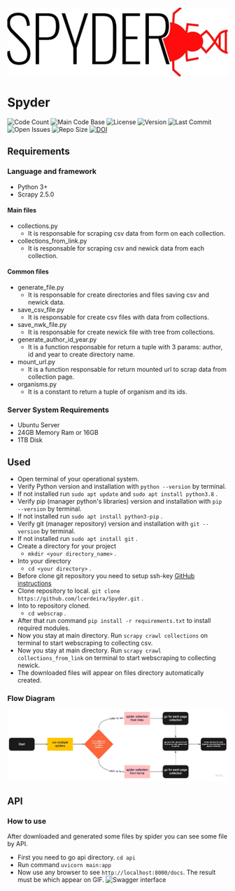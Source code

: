 ![Spyder_Logo](docs/spyder_logo_v2.jpeg)

# Spyder
![Code Count](https://img.shields.io/github/languages/count/lcerdeira/Spyder) 
![Main Code Base](https://img.shields.io/github/languages/top/lcerdeira/Spyder) 
![License](https://img.shields.io/badge/license-GPLv3-blue)
![Version](https://img.shields.io/badge/version-1.0-red) 
![Last Commit](https://img.shields.io/github/last-commit/lcerdeira/Spyder) 
![Open Issues](https://img.shields.io/github/issues-raw/lcerdeira/Spyder) 
![Repo Size](https://img.shields.io/github/repo-size/lcerdeira/Spyder)
[![DOI](https://zenodo.org/badge/331138839.svg)](https://zenodo.org/badge/latestdoi/331138839)

## Requirements
### Language and framework
- Python 3+
- Scrapy 2.5.0

#### Main files
- collections.py
    - It is responsable for scraping csv data from form on each collection.
- collections_from_link.py
    - It is responsable for scraping csv and newick data from each collection.

#### Common files
- generate_file.py
    - It is responsable for create directories and files saving csv and newick data.
- save_csv_file.py
    - It is responsable for create csv files with data from collections.
- save_nwk_file.py
    - It is responsable for create newick file with tree from collections.
- generate_author_id_year.py
    - It is a function responsable for return a tuple with 3 params: author, id and year to create directory name.
- mount_url.py
    - It is a function responsable for return mounted url to scrap data from collection page.
- organisms.py
    - It is a constant to return a tuple of organism and its ids.
### Server System Requirements
- Ubuntu Server
- 24GB Memory Ram or 16GB
- 1TB Disk

## Used
- Open terminal of your operational system.
- Verify Python version and installation with `python --version` by terminal.
- If not installed run `sudo apt update` and `sudo apt install python3.8` .
- Verify pip (manager python's libraries) version and installation with `pip --version` by terminal.
- If not installed run `sudo apt install python3-pip` .
- Verify git (manager repository) version and installation with `git --version` by terminal.
- If not installed run `sudo apt install git` .
- Create a directory for your project
    - `mkdir <your directory_name>` .
- Into your directory
    - `cd <your directory>` .
- Before clone git repository you need to setup ssh-key [GitHub instructions](https://docs.github.com/en/github/authenticating-to-github/connecting-to-github-with-ssh)
- Clone repository to local. `git clone https://github.com/lcerdeira/Spyder.git` .
- Into to repository cloned.
    - `cd webscrap` .
- After that run command `pip install -r requirements.txt` to install required modules.
- Now you stay at main directory. Run `scrapy crawl collections` on terminal to start webscraping to collecting csv.
- Now you stay at main directory. Run `scrapy crawl collections_from_link` on terminal to start webscraping to collecting newick.
- The downloaded files will appear on files directory automatically created.

### Flow Diagram
![flow diagram](./docs/diagram.jpeg)

## API

### How to use
After downloaded and generated some files by spider you can see some file by API.

- First you need to go api directory. `cd api`
- Run command `uvicorn main:app`
- Now use any browser to see `http://localhost:8000/docs`. The result must be which appear on GIF.
![Swagger interface](./docs/swaggerUI.gif)
